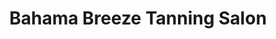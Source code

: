 ---
title: "Bahama Breeze Tanning Salon"
url: /alpena/bahama-breeze-tanning-salon/
shop: Kosmetik
---